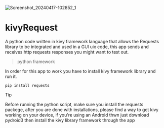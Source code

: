 ![Screenshot_20240417-102852_1](https://github.com/Bartwel27/kivyRequest/assets/81015407/83fa5392-0a4d-4ce2-abef-b9f131f279de)

# kivyRequest
A python code written in kivy framework language that allows the Requests library to be integrated and used in a GUI uix code, this app sends and receives http requests responses you might want to test out.  

> python framework

In order for this app to work you have to install kivy framework library and run it.
```
pip install requests
```

>[!TIP]
> Before running the python script, make sure you install the requests packege, after you are done with installations, please find a way to get kivy working on your device, if you're using an Android thwn just download pydroid3 then install the kivy library framework through the app
